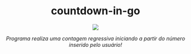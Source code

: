 <h1 align="center">countdown-in-go</h1>

<div>
<p align="center"><img src="https://img.shields.io/badge/-Golang-cyan?style=for-the-badge&logo=Go&logoColor=Green"></p>
</div>

<p align="center"><i>Programa realiza uma contagem regressiva iniciando a partir do número inserido pelo usuário!</p></i>
